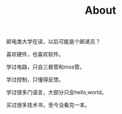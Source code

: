 ﻿---
layout: page
title: About
permalink: /about/
---

邮电类大学在读，以后可能是个邮递员？

喜欢硬件，也喜欢软件。

学过电路，只会三极管和mos管。

学过控制，只懂得反馈。

学过很多门语言，大部分只会hello,world。

买过很多技术书，至今没看完一本。





